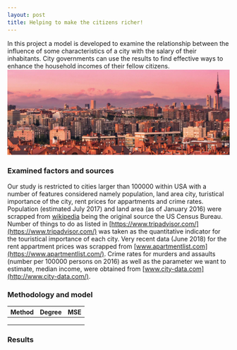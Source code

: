 ```yaml
---
layout: post
title: Helping to make the citizens richer!
---
```

In this project a model is developed to examine the relationship between the influence of some characteristics of a city with the salary of their inhabitants. City governments can use the results to find effective ways to enhance the household incomes of their fellow citizens.
![](../public/Landscape.jpg)

### Examined factors and sources
Our study is restricted to cities larger than 100000 within USA with a number of features considered namely population, land area city, turistical importance of the city, rent prices for appartments and crime rates. Population (estimated July 2017) and land area (as of January 2016) were scrapped from [wikipedia](https://en.wikipedia.org/wiki/List_of_United_States_cities_by_population) being the original source the US Census Bureau. Number of things to do as listed in [https://www.tripadvisor.com/](https://www.tripadvisor.com/) was taken as the quantitative indicator for the touristical importance of each city. Very recent data (June 2018) for the rent appartment prices was scrapped from [www.apartmentlist.com](https://www.apartmentlist.com/). Crime rates for murders and assaults (number per 100000 persons on 2016) as well as the parameter we want to estimate, median income, were obtained from [www.city-data.com](http://www.city-data.com/).

### Methodology and model
| Method  | Degree  | MSE  |
|---|---|---|
|   |   |   |
|   |   |   |
|   |   |   |

### Results
